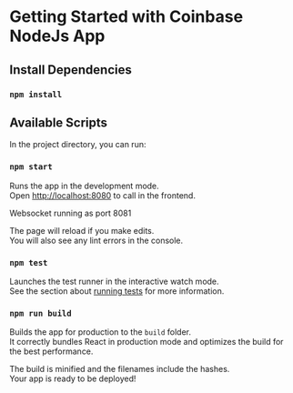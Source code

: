 # Getting Started with Coinbase NodeJs App

## Install Dependencies
### `npm install`

## Available Scripts

In the project directory, you can run:

### `npm start`

Runs the app in the development mode.\
Open [http://localhost:8080](http://localhost:3000) to call in the frontend.

Websocket running as port 8081

The page will reload if you make edits.\
You will also see any lint errors in the console.

### `npm test`

Launches the test runner in the interactive watch mode.\
See the section about [running tests](https://facebook.github.io/create-react-app/docs/running-tests) for more information.

### `npm run build`

Builds the app for production to the `build` folder.\
It correctly bundles React in production mode and optimizes the build for the best performance.

The build is minified and the filenames include the hashes.\
Your app is ready to be deployed!


